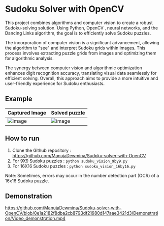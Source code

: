 # Sudoku Solver with OpenCV

This project combines algorithms and computer vision to create a robust Sudoku-solving solution. Using Python, OpenCV , neural networks, and the Dancing Links algorithm, the goal is to efficiently solve Sudoku puzzles. 

The incorporation of computer vision is a significant advancement, allowing the algorithm to "see" and interpret Sudoku grids within images. This process involves extracting puzzle grids from images and optimizing them for algorithmic analysis. 

The synergy between computer vision and algorithmic optimization enhances digit recognition accuracy, translating visual data seamlessly for efficient solving. Overall, this approach aims to provide a more intuitive and user-friendly experience for Sudoku enthusiasts.

## Example

| Captured Image         | Solved puzzle          |
| ---------------------- | ---------------------- |
| ![image](https://github.com/ManujaDewmina/Sudoku-solver-with-OpenCV/blob/0e1a2182f8dba2cb8793df21980d147aae3421d3/Images/Solved/capture.jpg) | ![image](https://github.com/ManujaDewmina/Sudoku-solver-with-OpenCV/blob/0e1a2182f8dba2cb8793df21980d147aae3421d3/Images/Solved/answer.jpg) |

## How to run

1. Clone the Github repository : https://github.com/ManujaDewmina/Sudoku-solver-with-OpenCV
2. For 9X9 Sudoku puzzles : `python sudoku_vision_9by9.py` 
3. For 16X16 Sudoku puzzles : `python sudoku_vision_16by16.py` 

Note: Sometimes, errors may occur in the number detection part (OCR) of a 16x16 Sudoku puzzle.

## Demonstration

https://github.com/ManujaDewmina/Sudoku-solver-with-OpenCV/blob/0e1a2182f8dba2cb8793df21980d147aae3421d3/Demonstration/Video_demonstration.mp4